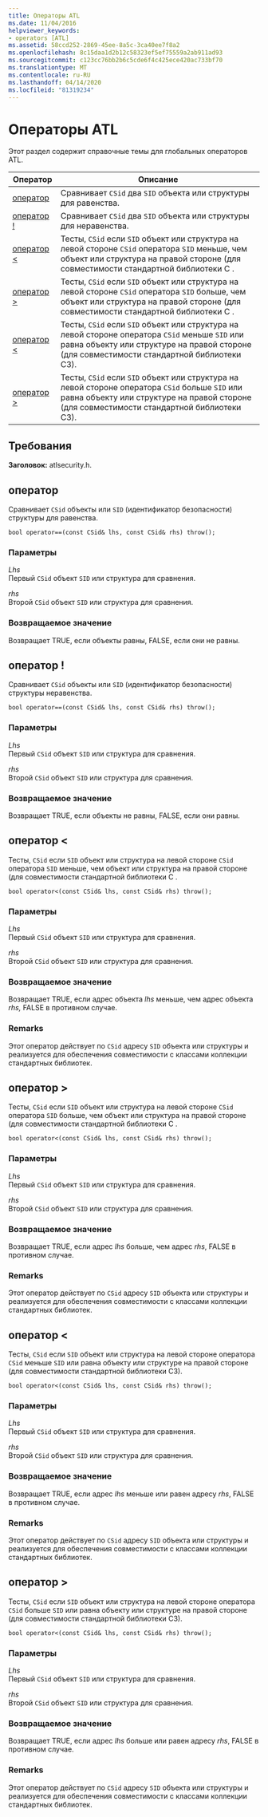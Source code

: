 ```yaml
---
title: Операторы ATL
ms.date: 11/04/2016
helpviewer_keywords:
- operators [ATL]
ms.assetid: 58ccd252-2869-45ee-8a5c-3ca40ee7f8a2
ms.openlocfilehash: 8c15daa1d2b12c58323ef5ef75559a2ab911ad93
ms.sourcegitcommit: c123cc76bb2b6c5cde6f4c425ece420ac733bf70
ms.translationtype: MT
ms.contentlocale: ru-RU
ms.lasthandoff: 04/14/2020
ms.locfileid: "81319234"
---
```

# <a name="atl-operators"></a>Операторы ATL

Этот раздел содержит справочные темы для глобальных операторов ATL.

|Оператор|Описание|
|--------------|-----------------|
|[оператор](#operator_eq_eq)|Сравнивает `CSid` два `SID` объекта или структуры для равенства.|
|[оператор !](#operator_neq)|Сравнивает `CSid` два `SID` объекта или структуры для неравенства.|
|[оператор <](#operator_lt)|Тесты, `CSid` если `SID` объект или структура на левой стороне `CSid` оператора `SID` меньше, чем объект или структура на правой стороне (для совместимости стандартной библиотеки C .|
|[оператор >](#operator_gt)|Тесты, `CSid` если `SID` объект или структура на левой стороне `CSid` оператора `SID` больше, чем объект или структура на правой стороне (для совместимости стандартной библиотеки C .|
|[оператор <](#operator_lt__eq)|Тесты, `CSid` если `SID` объект или структура на левой стороне оператора `CSid` меньше `SID` или равна объекту или структуре на правой стороне (для совместимости стандартной библиотеки СЗ).|
|[оператор >](#operator_gt__eq)|Тесты, `CSid` если `SID` объект или структура на левой стороне оператора `CSid` больше `SID` или равна объекту или структуре на правой стороне (для совместимости стандартной библиотеки СЗ).|

## <a name="requirements"></a>Требования

**Заголовок:** atlsecurity.h.

## <a name="operator-"></a><a name="operator_eq_eq"></a>оператор

Сравнивает `CSid` объекты или `SID` (идентификатор безопасности) структуры для равенства.

```
bool operator==(const CSid& lhs, const CSid& rhs) throw();
```

### <a name="parameters"></a>Параметры

*Lhs*<br/>
Первый `CSid` объект `SID` или структура для сравнения.

*rhs*<br/>
Второй `CSid` объект `SID` или структура для сравнения.

### <a name="return-value"></a>Возвращаемое значение

Возвращает TRUE, если объекты равны, FALSE, если они не равны.

## <a name="operator-"></a><a name="operator_neq"></a>оператор !

Сравнивает `CSid` объекты или `SID` (идентификатор безопасности) структуры неравенства.

```
bool operator==(const CSid& lhs, const CSid& rhs) throw();
```

### <a name="parameters"></a>Параметры

*Lhs*<br/>
Первый `CSid` объект `SID` или структура для сравнения.

*rhs*<br/>
Второй `CSid` объект `SID` или структура для сравнения.

### <a name="return-value"></a>Возвращаемое значение

Возвращает TRUE, если объекты не равны, FALSE, если они равны.

## <a name="operator-"></a><a name="operator_lt"></a>оператор <

Тесты, `CSid` если `SID` объект или структура на левой стороне `CSid` оператора `SID` меньше, чем объект или структура на правой стороне (для совместимости стандартной библиотеки C .

```
bool operator<(const CSid& lhs, const CSid& rhs) throw();
```

### <a name="parameters"></a>Параметры

*Lhs*<br/>
Первый `CSid` объект `SID` или структура для сравнения.

*rhs*<br/>
Второй `CSid` объект `SID` или структура для сравнения.

### <a name="return-value"></a>Возвращаемое значение

Возвращает TRUE, если адрес объекта *lhs* меньше, чем адрес объекта *rhs,* FALSE в противном случае.

### <a name="remarks"></a>Remarks

Этот оператор действует по `CSid` адресу `SID` объекта или структуры и реализуется для обеспечения совместимости с классами коллекции стандартных библиотек.

## <a name="operator-"></a><a name="operator_gt"></a>оператор >

Тесты, `CSid` если `SID` объект или структура на левой стороне `CSid` оператора `SID` больше, чем объект или структура на правой стороне (для совместимости стандартной библиотеки C .

```
bool operator<(const CSid& lhs, const CSid& rhs) throw();
```

### <a name="parameters"></a>Параметры

*Lhs*<br/>
Первый `CSid` объект `SID` или структура для сравнения.

*rhs*<br/>
Второй `CSid` объект `SID` или структура для сравнения.

### <a name="return-value"></a>Возвращаемое значение

Возвращает TRUE, если адрес *lhs* больше, чем адрес *rhs*, FALSE в противном случае.

### <a name="remarks"></a>Remarks

Этот оператор действует по `CSid` адресу `SID` объекта или структуры и реализуется для обеспечения совместимости с классами коллекции стандартных библиотек.

## <a name="operator-"></a><a name="operator_lt__eq"></a>оператор <

Тесты, `CSid` если `SID` объект или структура на левой стороне оператора `CSid` меньше `SID` или равна объекту или структуре на правой стороне (для совместимости стандартной библиотеки СЗ).

```
bool operator<(const CSid& lhs, const CSid& rhs) throw();
```

### <a name="parameters"></a>Параметры

*Lhs*<br/>
Первый `CSid` объект `SID` или структура для сравнения.

*rhs*<br/>
Второй `CSid` объект `SID` или структура для сравнения.

### <a name="return-value"></a>Возвращаемое значение

Возвращает TRUE, если адрес *lhs* меньше или равен адресу *rhs*, FALSE в противном случае.

### <a name="remarks"></a>Remarks

Этот оператор действует по `CSid` адресу `SID` объекта или структуры и реализуется для обеспечения совместимости с классами коллекции стандартных библиотек.

## <a name="operator-"></a><a name="operator_gt__eq"></a>оператор >

Тесты, `CSid` если `SID` объект или структура на левой стороне оператора `CSid` больше `SID` или равна объекту или структуре на правой стороне (для совместимости стандартной библиотеки СЗ).

```
bool operator<(const CSid& lhs, const CSid& rhs) throw();
```

### <a name="parameters"></a>Параметры

*Lhs*<br/>
Первый `CSid` объект `SID` или структура для сравнения.

*rhs*<br/>
Второй `CSid` объект `SID` или структура для сравнения.

### <a name="return-value"></a>Возвращаемое значение

Возвращает TRUE, если адрес *lhs* больше или равен адресу *rhs*, FALSE в противном случае.

### <a name="remarks"></a>Remarks

Этот оператор действует по `CSid` адресу `SID` объекта или структуры и реализуется для обеспечения совместимости с классами коллекции стандартных библиотек.
